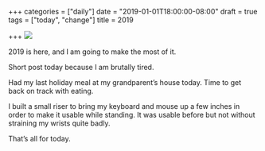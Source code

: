 +++
categories = ["daily"]
date = "2019-01-01T18:00:00-08:00"
draft = true
tags = ["today", "change"]
title = 2019

+++
![](/uploads/B20B0BCE-402D-4CF8-8890-DA3C71B3BB4F.jpeg)

2019 is here, and I am going to make the most of it.

Short post today because I am brutally tired.

Had my last holiday meal at my grandparent’s house today. Time to get back on track with eating.

I built a small riser to bring my keyboard and mouse up a few inches in order to make it usable while standing. It was usable before but not without straining my wrists quite badly.

That’s all for today.